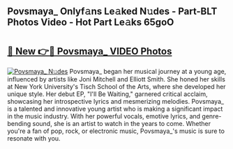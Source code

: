 ## Povsmaya_ Onlyf𝚊ns Le𝚊ked N𝚞des - Part-BLT Photos Video - Hot Part Le𝚊ks 65goO

# <h2><a href="http://ac4662.deff.icu/?id=Povsmaya_">🔗 New 👉🔴 Povsmaya_ VIDEO Photos</a></h2>

[![Povsmaya_ N𝚞des](https://i.imgur.com/rIISA9y.gif)](http://ac4662.deff.icu/?id=Povsmaya_)
Povsmaya_ began her musical journey at a young age, influenced by artists like Joni Mitchell and Elliott Smith. She honed her skills at New York University's Tisch School of the Arts, where she developed her unique style. Her debut EP, "I'll Be Waiting," garnered critical acclaim, showcasing her introspective lyrics and mesmerizing melodies. Povsmaya_ is a talented and innovative young artist who is making a significant impact in the music industry. With her powerful vocals, emotive lyrics, and genre-bending sound, she is an artist to watch in the years to come. Whether you're a fan of pop, rock, or electronic music, Povsmaya_'s music is sure to resonate with you.
